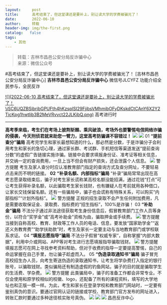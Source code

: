```yaml
---
layout:     post
title:      高考结束了，但这堂课还是要补上，别让读大学的学费被骗光了！
date:       2022-06-10
author:     转载
header-img: img/the-first.png
catalog:   false
tags:
    - 其他
---
```


<blockquote><p>转载：吉林市昌邑公安分局反诈骗中心<br>
来源：微信公众号</p></blockquote>

#高考结束了，但这堂课还是要补上，别让读大学的学费被骗光了！
[吉林市昌邑公安分局反诈骗中心]
**吉林市昌邑公安分局反诈骗中心**
微信号JLCYFZ
功能介绍全民参与，全民反诈

[![](2022-06-10
高考结束了，但这堂课还是要补上，别让读大学的学费被骗光了！\\jSC6UQZBSibribGPUFth4hKzsplSI29FjibsVMhmibOFyDKskdCtCAnY6X2Y2TicKpg1hwtlib3B2MeVRvvct22JLKibQ.png)](http://mp.weixin.qq.com/s?__biz=Mzg5OTU0NzY5OQ==&mid=2247501459&idx=1&sn=dc057c9ea9f3b0aedb84e313ef5a1e48&chksm=c05311cff72498d94d70344b0cd270b35dfdfdad5639a689545c31e42c3b216727ea51525de9&scene=21#wechat_redirect)
高考进行时
****
**高考季来临，考生们在考场上披荆斩棘、乘风破浪，考场外也要警惕电信网络诈骗的侵袭，今天刑侦君就来助您一臂力，这堂高考防骗课不容错过！**
![]({{site.baseurl}}/postimg/ibwMUTwR3hWCzLRX1nfibqUNR1feiaC1tgpT9ibEBrFiamMyRtZRiaXSdDibt209icuicGzpnu0cibqLB5fGkH3icbHuXRMeA.png)
![]({{site.baseurl}}/postimg/wOQ4aVtpQaImibEGNTZYafpq5LJJfibAlKQIAOxV26r3iapB6RQNapERCgDbUpxMyoRCoF9wP9bJQvzsnqnKNojrQ.png)
01
**“提前查分”骗局**
高考完学生和家长最想知道的什么，那必然是分数，于是诈骗分子会利用考生和家长的急切心理，通过家长群、考试群、手机短信等渠道发送“提前查询分数”的虚假广告链接实施诈骗。链接中会要求填报身份证、准考证等相关信息，并交纳一定的查询费用，一旦上当不但会有财产损失，还会泄露个人信息。
![]({{site.baseurl}}/postimg/yQJ56734ZYGfTXlb9EfkjcOm3QV6qvXC55Xmjs4Ratr9cy6KXiadaRnpjvY67FtHd8iaWsyNBAASVrJ6INp7lgcg.gif)
警方提醒
考生及家人查分时应认准教育部门指定的查询方式及查分网址，不要轻易点击来历不明的链接。
**02**
**“补录名额、内部指标”骗局**
“补录”骗局常常出现在高考志愿录取结束后，骗子对考生家长谎称某高校名额没能招满，通过花钱“打点”可让考生获得补录名额，以此骗取考生家长钱财，也有嫌疑人在考前就用各种借口，让家长交钱保留名额。还有一些骗局中，骗子也会谎称有特殊关系，可以购买“内部指标”“计划外指标”。
![]({{site.baseurl}}/postimg/yQJ56734ZYGfTXlb9EfkjcOm3QV6qvXC55Xmjs4Ratr9cy6KXiadaRnpjvY67FtHd8iaWsyNBAASVrJ6INp7lgcg.gif)
警方提醒
正规的招生录取不会产生任何附加费用，凡是需要收取保证金、录取费、指标费的“招生指标”，100%是诈骗！
03
**“补助金”骗局**
不法分子通过非法途径获取考生身份信息后，假冒教育部门工作人员等身份，以符合“奖学金”或“高考补助金”资格为由，骗取押金或手续费。
![]({{site.baseurl}}/postimg/yQJ56734ZYGfTXlb9EfkjcOm3QV6qvXC55Xmjs4Ratr9cy6KXiadaRnpjvY67FtHd8iaWsyNBAASVrJ6INp7lgcg.gif)
警方提醒
当接到自称高校、教育、财政等工作人员的电话、信息，要发放“国家助学金”“返还义务教育费”“助学扶助款”时，考生及家长一定要主动与当地教育部门或学校联系求证。
04
**“填报志愿指导”骗局**
不法分子假冒“权威专家”，自称掌握“内部大数据”，利用中介或网站、APP等对考生进行志愿填报指导骗取钱财。
![]({{site.baseurl}}/postimg/yQJ56734ZYGfTXlb9EfkjcOm3QV6qvXC55Xmjs4Ratr9cy6KXiadaRnpjvY67FtHd8iaWsyNBAASVrJ6INp7lgcg.gif)
警方提醒
填报志愿可在网上寻找参考资料帮助，但对于收费的指导一定要提高警惕，自己的命运掌握在自己手里，勿让骗子趁虚而入。
05
**“伪造录取通知书”骗局**
骗子冒充高校招生办人员，向考生寄送伪造的录取通知书，让考生将学杂费打入指定的银行账号，以骗取钱财。类似骗局还有制造虚假的钓鱼网站，骗子的目的就是骗取学生的生活费、学杂费。
![]({{site.baseurl}}/postimg/yQJ56734ZYGfTXlb9EfkjcOm3QV6qvXC55Xmjs4Ratr9cy6KXiadaRnpjvY67FtHd8iaWsyNBAASVrJ6INp7lgcg.gif)
警方提醒
此类骗局中，骗子的准备工作都会非常专业。不仅会使用和原学校相似的校徽、logo，还配备了所有的课程资料，填写的大学地址也和正版一模一样。为此，考生和家长在登录学校和教育部门网站时，一定要有鉴别真伪的意识。要通过官网认证的链接或学校、教育部门官方发布的网址进入，转账汇款时要通过多种途径核实账号真伪。
![]({{site.baseurl}}/postimg/wOQ4aVtpQaJvUo7Ke9aozBPceSaHuyBIqkT6hZXcGGlQkF2Wgjc0ljRGIojFmbRIcibSyVvDIs8bPoRiaMMtHKyQ.jpeg)
![]({{site.baseurl}}/postimg/jSC6UQZBSibpInAniayrBicJIk8AlWTnsSzZDkyYWB9C4ejaHsl0HjRCJafBhNZCCC644tLLCtUhhNqKvqCljx1PA.jpeg)
![]({{site.baseurl}}/postimg/7f48KExj8S5r2SoPGyAOBicw10ceBIVvVyAZKyXZwOMhprgf3NnMPSWTyzkYmZdk4yWdHpCzz9cCQXib3ubBvAOA.jpeg)
昌邑反诈中心
